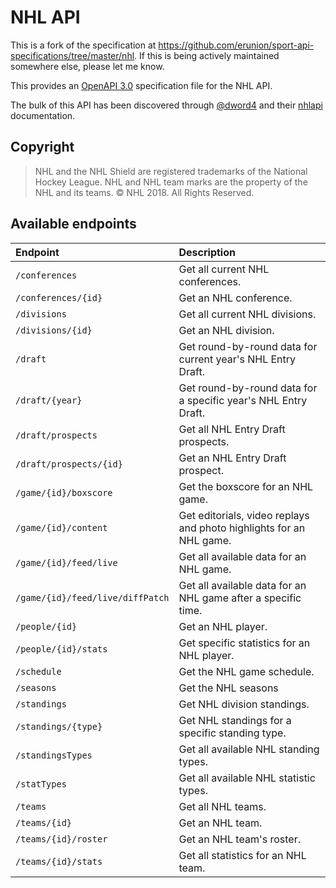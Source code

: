 # NHL API

This is a fork of the specification at https://github.com/erunion/sport-api-specifications/tree/master/nhl. If this is being actively maintained somewhere else, please let me know.

This provides an [OpenAPI 3.0](https://swagger.io/docs/specification/about/) specification file for the NHL API.

The bulk of this API has been discovered through [@dword4](https://github.com/dword4) and their [nhlapi](https://github.com/dword4/nhlapi) documentation.

## Copyright

> NHL and the NHL Shield are registered trademarks of the National Hockey League. NHL and NHL team marks are the property of the NHL and its teams. © NHL 2018. All Rights Reserved.

## Available endpoints

| Endpoint | Description |
| :--- | :--- |
| `/conferences` | Get all current NHL conferences. |
| `/conferences/{id}` | Get an NHL conference. |
| `/divisions` | Get all current NHL divisions. |
| `/divisions/{id}` | Get an NHL division. |
| `/draft` | Get round-by-round data for current year's NHL Entry Draft. |
| `/draft/{year}` | Get round-by-round data for a specific year's NHL Entry Draft. |
| `/draft/prospects` | Get all NHL Entry Draft prospects. |
| `/draft/prospects/{id}` | Get an NHL Entry Draft prospect. |
| `/game/{id}/boxscore` | Get the boxscore for an NHL game. |
| `/game/{id}/content` | Get editorials, video replays and photo highlights for an NHL game. |
| `/game/{id}/feed/live` | Get all available data for an NHL game. |
| `/game/{id}/feed/live/diffPatch` | Get all available data for an NHL game after a specific time. |
| `/people/{id}` | Get an NHL player. |
| `/people/{id}/stats` | Get specific statistics for an NHL player. |
| `/schedule` | Get the NHL game schedule. |
| `/seasons` | Get the NHL seasons |
| `/standings` | Get NHL division standings. |
| `/standings/{type}` | Get NHL standings for a specific standing type. |
| `/standingsTypes` | Get all available NHL standing types. |
| `/statTypes` | Get all available NHL statistic types. |
| `/teams` | Get all NHL teams. |
| `/teams/{id}` | Get an NHL team. |
| `/teams/{id}/roster` | Get an NHL team's roster. |
| `/teams/{id}/stats` | Get all statistics for an NHL team. |
